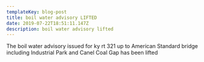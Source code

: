 ```yaml
---
templateKey: blog-post
title: boil water advisory LIFTED
date: 2019-07-22T18:51:11.147Z
description: boil water advisory lifted
---
```

The boil water advisory issued for ky rt 321 up to American Standard bridge including Industrial Park and Canel Coal Gap  has been lifted
